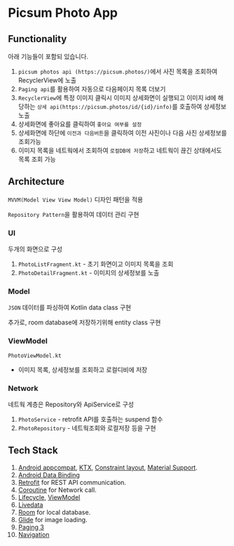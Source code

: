 # Picsum Photo App

## Functionality
아래 기능들이 포함되 있습니다.
1. `picsum photos api (https://picsum.photos/)`에서 사진 목록을 조회하여 RecyclerView에 노출
2. `Paging api`를 활용하여 자동으로 다음페이지 목록 더보기
3. `RecyclerView`에 특정 이미지 클릭시 이미지 상세화면이 실행되고 이미지 id에 해당하는 `상세 api(https://picsum.photos/id/{id}/info)`를 호출하여 상세정보 노출
4. 상세화면에 좋아요를 클릭하여 `좋아요 여부를 설정`
5. 상세화면에 하단에 `이전과 다음버튼`을 클릭하여 이전 사진이나 다음 사진 상세정보를 조회가능
6. 이미지 목록을 네트웍에서 조회하여 `로컬DB에 저장`하고 네트웍이 끊긴 상태에서도 목록 조회 가능

## Architecture
`MVVM(Model View View Model)` 디자인 패턴을 적용

`Repository Pattern`을 활용하여 데이터 관리 구현

### UI
두개의 화면으로 구성
1. `PhotoListFragment.kt` - 초기 화면이고 이미지 목록을 조회
2. `PhotoDetailFragment.kt` - 이미지의 상세정보를 노출

### Model
`JSON` 데이터를 파싱하여 Kotlin data class 구현

추가로, room database에 저장하기위해 entity class 구현

### ViewModel
`PhotoViewModel.kt`
- 이미지 목록, 상세정보를 조회하고 로컬디비에 저장

### Network
네트웍 계층은 Repository와 ApiService로 구성
1. `PhotoService` - retrofit API를 호출하는 suspend 함수
2. `PhotoRepository` - 네트웍조회와 로컬저장 등을 구현

## Tech Stack
1. [Android appcompat](https://developer.android.com/jetpack/androidx/releases/appcompat), [KTX](https://developer.android.com/kotlin/ktx), [Constraint layout](https://developer.android.com/reference/androidx/constraintlayout/widget/ConstraintLayout), [Material Support](https://material.io/develop/android/docs/getting-started).
2.  [Android Data Binding](https://developer.android.com/topic/libraries/data-binding)
3. [Retrofit](https://square.github.io/retrofit/) for REST API communication.
4. [Coroutine](https://developer.android.com/kotlin/coroutines) for Network call.
5. [Lifecycle](https://developer.android.com/jetpack/androidx/releases/lifecycle), [ViewModel](https://developer.android.com/topic/libraries/architecture/viewmodel)
6.  [Livedata](https://developer.android.com/topic/libraries/architecture/livedata)
7. [Room](https://developer.android.com/jetpack/androidx/releases/room) for local database.
8. [Glide](https://github.com/bumptech/glide) for image loading.
9. [Paging 3](https://developer.android.com/topic/libraries/architecture/paging/v3-overview)
10. [Navigation](https://developer.android.com/guide/navigation)
